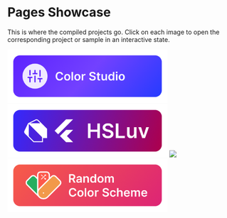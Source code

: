 # Pages Showcase

This is where the compiled projects go. Click on each image to open the corresponding project or sample in an interactive state.

[<img src="https://github.com/bernaferrari/color-studio/blob/master/assets/header.png" height="120">](https://bernaferrari.github.io/color-studio)
[<img src="https://github.com/bernaferrari/hsluv-dart/blob/master/assets/logo.png" height="120">](https://bernaferrari.github.io/hsluv-dart/)
[<img src="https://github.com/bernaferrari/ColorBlindnessFlutter/blob/main/assets/readme.png" height="120">](https://bernaferrari.github.io/ColorBlindnessFlutter/)
[<img src="https://github.com/bernaferrari/RandomColorScheme/blob/main/assets/readme.png" height="120">](https://bernaferrari.github.io/RandomColorScheme/)
